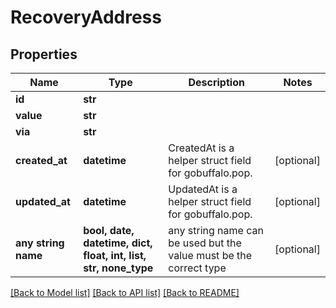 # RecoveryAddress


## Properties
Name | Type | Description | Notes
------------ | ------------- | ------------- | -------------
**id** | **str** |  | 
**value** | **str** |  | 
**via** | **str** |  | 
**created_at** | **datetime** | CreatedAt is a helper struct field for gobuffalo.pop. | [optional] 
**updated_at** | **datetime** | UpdatedAt is a helper struct field for gobuffalo.pop. | [optional] 
**any string name** | **bool, date, datetime, dict, float, int, list, str, none_type** | any string name can be used but the value must be the correct type | [optional]

[[Back to Model list]](../README.md#documentation-for-models) [[Back to API list]](../README.md#documentation-for-api-endpoints) [[Back to README]](../README.md)


